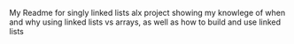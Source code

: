 My Readme for singly linked lists alx project showing my knowlege of when and why using linked lists vs arrays, as well as how to build and use linked lists
